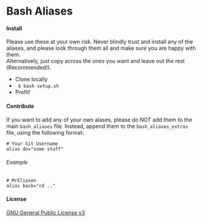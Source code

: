 # Bash Aliases

#### Install

Please use these at your own risk. Never blindly trust and install any of the aliases, and please look through them all and make sure you are happy with them.   
Alternatively, just copy across the ones you want and leave out the rest (Recommended!).

 * Clone locally
 * ``` $ bash setup.sh```
 * Profit!

#### Contribute

If you want to add any of your own alases, please do NOT add them to the main ```bash_aliases``` file. Instead, append them to the ```bash_aliases_extras``` file, using the following format:

```
# Your Git Username
alias do="some stuff"
```

###### Example

```
# MrEliasen
alias back="cd .."
```

#### License

[GNU General Public License v3](https://github.com/MrEliasen/Bash-Aliases/blob/master/LICENSE)
